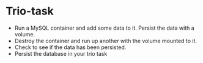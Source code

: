 # Trio-task

- Run a MySQL container and add some data to it. Persist the data with a volume. 
- Destroy the container and run up another with the volume mounted to it. 
- Check to see if the data has been persisted.
- Persist the database in your trio task